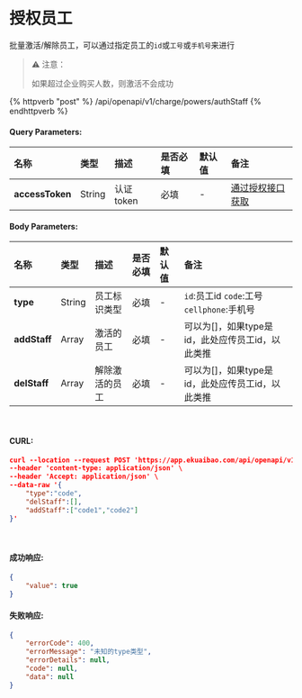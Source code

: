 # 授权员工

批量激活/解除员工，可以通过指定员工的`id`或`工号`或`手机号`来进行

> ⚠️ 注意：
> 
>  如果超过企业购买人数，则激活不会成功

{% httpverb "post" %} /api/openapi/v1/charge/powers/authStaff {% endhttpverb %}

#### Query Parameters:

|名称  |类型    |描述   |是否必填   |默认值  | 备注 |
| :--------- | :------ | :---------| :------| :------|:------|
| **accessToken** | String  | 认证token	| 必填  | - | [通过授权接口获取](/getting-started/auth.html) |

#### Body Parameters:

|名称  |类型    |描述   |是否必填   |默认值  | 备注 |
| :--------- | :------ | :---------| :------| :------|:------|
| **type**      | String | 员工标识类型	| 必填  | - | `id`:员工id `code`:工号 `cellphone`:手机号  |
| **addStaff**  | Array  | 激活的员工	    | 必填  | - | 可以为[]，如果type是id，此处应传员工id，以此类推 |
| **delStaff**  | Array  | 解除激活的员工	| 必填  | - | 可以为[]，如果type是id，此处应传员工id，以此类推 |

<br/>

#### CURL:
```json
curl --location --request POST 'https://app.ekuaibao.com/api/openapi/v1/charge/powers/authStaff?accessToken=PlocOoVT4FwM00' \
--header 'content-type: application/json' \
--header 'Accept: application/json' \
--data-raw '{
    "type":"code",
    "delStaff":[],
    "addStaff":["code1","code2"]
}'
```
<br/>

#### 成功响应:
```json
{
    "value": true 
}
```

#### 失败响应:
```json
{
    "errorCode": 400,
    "errorMessage": "未知的type类型",
    "errorDetails": null,
    "code": null,
    "data": null
}
```